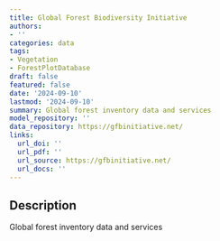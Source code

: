 ```yaml
---
title: Global Forest Biodiversity Initiative
authors:
- ''
categories: data
tags:
- Vegetation
- ForestPlotDatabase
draft: false
featured: false
date: '2024-09-10'
lastmod: '2024-09-10'
summary: Global forest inventory data and services
model_repository: ''
data_repository: https://gfbinitiative.net/
links:
  url_doi: ''
  url_pdf: ''
  url_source: https://gfbinitiative.net/
  url_docs: ''
---
```


## Description

Global forest inventory data and services

